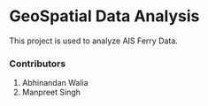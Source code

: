 # GeoSpatial Data Analysis

This project is used to analyze AIS Ferry Data.

### Contributors
1. Abhinandan Walia
2. Manpreet Singh
